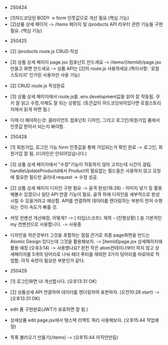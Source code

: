 - 250424

* [1]하드코딩된 BODY -> form 인풋값으로 개선 필요 (핵심 기능)
* [2]상품 상세 페이지 -> /items 페이지 및 /products API 라우터 관련 기능들 구현 필요. (핵심 기능)

- 250425

* [2] /products route.js CRUD 작성
* [3] 상품 상세 페이지 page.jsx 컴포넌트 만드세요 -> /items/{itemId}/page.jsx 만들고 화면 만드세요 -> 상품 API는 [2]의 route.js 사용하세요.(특이사항: '로컬스토리지' 인가된 사용자만 사용 가능)

* [2] CRUD route.js 작성완료
* [3] 상품 상세 페이지에서 route.js를 .env.development값을 읽어 잘 작동됨. 쿠키 잘 읽고 수정,삭제도 잘 되는 상황임. (토큰값이 하드코딩되어있다면 로컬스토리지에서 읽게 하면 됨.)

* 이제 더 해야하는것: 클라이언트 컴포넌트 디자인, 그리고 로그인/회원가입 폼에서 인풋값 받아서 되는지 봐야함.

- 250428

* [1] 회원가입, 로그인 기능 form 인풋값을 통해 가입되는거 확인 완료 -> 로그인, 회원가입 잘 됨. (디자인은 안되어있습니다.)
* [3] 상품 상세 페이지에서 "수정"기능이 작동하지 않아 고치는데 시간이 걸림. handleUpdateProductd에서 Product의 필요없는 필드들은 사용하지 않고 요청에 필요한 필드만 골라내 request -> 수정 성공.
* [2] 상품 상세 페이지 디자인 구현 필요 -> 골격 완성(18:28) - 이미지 넣기 등 활용해볼수 있겠으나 일단 API 연결 기능이 필요. 골격 하에 디자인을 세부적으로 완성시킬 수 있을거라고 예상함. API를 연결하여 데이터를 렌더링하는 부분이 먼저 수행되는 것이 속도가 빠를 것.

* 커밋 컨벤션 개선예정, 어떻게? -> [ 타입(스코프): 제목 - (진행상황) ] 을 기본적인 my 컨벤션으로 사용합니다. -> 사용중

* 디자인을 작은것부터 그것을 포함하는 점점 큰거로 최종 page화면을 만드는 Atomic Design 있다는데 그것을 활용해보자. -> [itemId]page.jsx 상세페이지에 활용 예정 (오후3:14) -> 사용했나요? 완전 작은 atom컨테이너부터 하지 않고 상세페이지를 5개의 덩어리로 나눠 헤더 푸터를 제외한 3가지 덩어리를 따로따로 작업함. 아직 숙련이 필요한 부분인거 같다.

- 250429

* [1] 로그인화면 UI 개선합시다. (오후13:31 OK)
* [2] 상품상세 API 연결하여 데이터를 렌더링하여 표현하자. (오전10:28 start) -> (오후13:31 OK)

* edit 폼 구현완료(JWT가 유효하면 잘 됨.)

* 상세상품 edit page.jsx에서 탱스택 리액트 쿼리 사용해보자. (오후15:44 작업예정)
* 목록 불러오기 만들기(/items) -> (오후15:44 아직안만듬)
